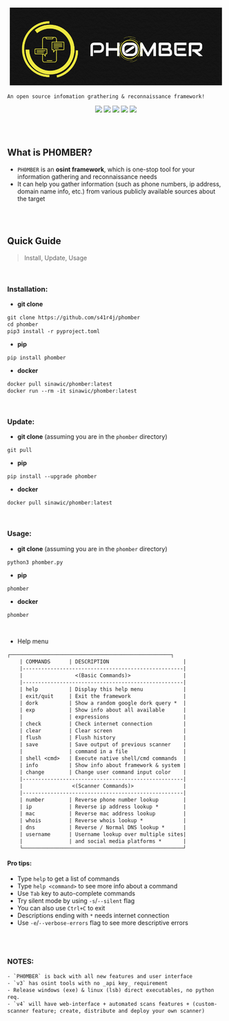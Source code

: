 <p align=center>
         <img src='.images/phomber_logo.png'>
</p>

```
An open source infomation grathering & reconnaissance framework!
```

<p align=center>
         <a href='https://www.w3schools.in/ethical-hacking/information-gathering-techniques/'><img src="https://img.shields.io/badge/Etical Hacking-OSINT-yellow.svg?logo=sharp"></a>
         <a href='https://github.com/s41r4j/phomber/releases/'><img src="https://img.shields.io/badge/Version-v3.1.0-orange.svg?logo=vectorworks"></a>
         <a href='https://www.python.org/'><img src="https://img.shields.io/badge/Python-3-blue.svg?style=flat&logo=python"></a>
         <a href='LICENSE'><img src="https://img.shields.io/badge/License-GPL%20v3.0-brightgreen.svg"></a>
         <a href=''><img src="https://img.shields.io/badge/Disclaimer-With great power comes great responsibility-red.svg?logo=hackaday"></a>
</p>

<br>

<br>

## What is PH0MBER?

- `PH0MBER` is an __osint framework__, which is one-stop tool for your information gathering and reconnaissance needs
- It can help you gather information (such as phone numbers, ip address, domain name info, etc.) from various publicly available sources about the target

<br>
<br>

## Quick Guide

> Install, Update, Usage

<br>

### Installation:

- __git clone__

```
git clone https://github.com/s41r4j/phomber
cd phomber
pip3 install -r pyproject.toml
```

- __pip__

```
pip install phomber
```

- __docker__

```
docker pull sinawic/phomber:latest
docker run --rm -it sinawic/phomber:latest
```

<br>

### Update:

- __git clone__ (assuming you are in the `phomber` directory)

```
git pull
```

- __pip__

```
pip install --upgrade phomber
```

- __docker__

```
docker pull sinawic/phomber:latest
```

<br>

### Usage:

- __git clone__ (assuming you are in the `phomber` directory)

```
python3 phomber.py
```

- __pip__

```
phomber
```

- __docker__

```
phomber
```

<br>

- Help menu

```
┌────────────────────────────────────────────────────┐
    | COMMANDS      | DESCRIPTION                        |
    |----------------------------------------------------|
    |                 <(Basic Commands)>                 |
    |----------------------------------------------------|
    | help          | Display this help menu             | 
    | exit/quit     | Exit the framework                 |
    | dork          | Show a random google dork query *  |  
    | exp           | Show info about all available      |       
    |               | expressions                        |
    | check         | Check internet connection          |
    | clear         | Clear screen                       |
    | flush         | Flush history                      |
    | save          | Save output of previous scanner    |
    |               | command in a file                  |
    | shell <cmd>   | Execute native shell/cmd commands  |
    | info          | Show info about framework & system |
    | change        | Change user command input color    |
    |----------------------------------------------------|
    |                <(Scanner Commands)>                |
    |----------------------------------------------------|
    | number        | Reverse phone number lookup        |
    | ip            | Reverse ip address lookup *        |
    | mac           | Reverse mac address lookup         |
    | whois         | Reverse whois lookup *             |
    | dns           | Reverse / Normal DNS lookup *      |
    | username      | Username lookup over multiple sites|
    |               | and social media platforms *       |
    └────────────────────────────────────────────────────┘
```

#### Pro tips:

- Type `help` to get a list of commands
- Type `help <command>` to see more info about a command
- Use `Tab` key to auto-complete commands
- Try silent mode by using `-s`/`--silent` flag
- You can also use `Ctrl+C` to exit
- Descriptions ending with `*` needs internet connection
- Use `-e`/`--verbose-errors` flag to see more descriptive errors

<br>
<br>

### NOTES:

```
- `PH0MBER` is back with all new features and user interface
- `v3` has osint tools with no _api key_ requirement
- Release windows (exe) & linux (lsb) direct executables, no python req.
- `v4` will have web-interface + automated scans features + (custom-scanner feature; create, distribute and deploy your own scanner)
```

</p>
